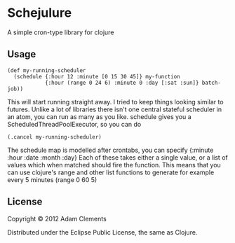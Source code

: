 # Schejulure

A simple cron-type library for clojure

## Usage

    (def my-running-scheduler
      (schedule {:hour 12 :minute [0 15 30 45]} my-function
                {:hour (range 0 24 6) :minute 0 :day [:sat :sun]} batch-job))

This will start running straight away. I tried to keep things looking similar to futures. Unlike a lot of libraries there isn't one central stateful scheduler in an atom, you can run as many as you like. schedule gives you a ScheduledThreadPoolExecutor, so you can do

    (.cancel my-running-scheduler)

The schedule map is modelled after crontabs, you can specify
{:minute :hour :date :month :day}
Each of these takes either a single value, or a list of values which when matched should fire the function. This means that you can use clojure's range and other list functions to generate for example every 5 minutes (range 0 60 5)

## License

Copyright © 2012 Adam Clements

Distributed under the Eclipse Public License, the same as Clojure.
